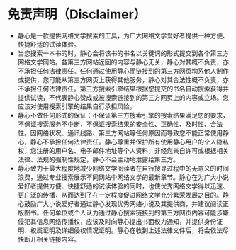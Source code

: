 # 免责声明（Disclaimer）
* 静心是一款提供网络文学搜索的工具，为广大网络文学爱好者提供一种方便、快捷舒适的试读体验。
* 当您搜索一本书的时，静心会将该书的书名以关键词的形式提交到各个第三方网络文学网站。各第三方网站返回的内容与静心无关，静心对其概不负责，亦不承担任何法律责任。任何通过使用静心而链接到的第三方网页均系他人制作或提供，您可能从第三方网页上获得其他服务，静心对其合法性概不负责，亦不承担任何法律责任。第三方搜索引擎结果根据您提交的书名自动搜索获得并提供试读，不代表静心赞成或被搜索链接到的第三方网页上的内容或立场。您应该对使用搜索引擎的结果自行承担风险。
* 静心不做任何形式的保证：不保证第三方搜索引擎的搜索结果满足您的要求，不保证搜索服务不中断，不保证搜索结果的安全性、正确性、及时性、合法性。因网络状况、通讯线路、第三方网站等任何原因而导致您不能正常使用静心，静心不承担任何法律责任。静心尊重并保护所有使用静心用户的个人隐私权，您注册的用户名、电子邮件地址等个人资料，非经您亲自许可或根据相关法律、法规的强制性规定，静心不会主动地泄露给第三方。
* 静心致力于最大程度地减少网络文学阅读者在自行搜寻过程中的无意义的时间浪费，通过专业搜索展示不同网站中网络文学的最新章节。静心在为广大小说爱好者提供方便、快捷舒适的试读体验的同时，也使优秀网络文学得以迅速、更广泛的传播，从而达到了在一定程度促进网络文学充分繁荣发展之目的。静心鼓励广大小说爱好者通过静心发现优秀网络小说及其提供商，并建议阅读正版图书。任何单位或个人认为通过静心搜索链接到的第三方网页内容可能涉嫌侵犯其信息网络传播权，应该及时向静心提出书面权力通知，并提供身份证明、权属证明及详细侵权情况证明。静心在收到上述法律文件后，将会依法尽快断开相关链接内容。
